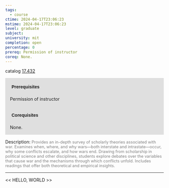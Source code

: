 ```yaml
---
tags:
  - course
ctime: 2024-04-17T23:06:23
mstime: 2024-04-17T23:06:23
level: graduate
subject: 
university: mit
completion: open
percentage: 0
prereq: Permission of instructor
coreq: None.
---
```


catalog [17.432](http://student.mit.edu/catalog/m17b.html#17.432)

<span style="display: block; padding: 15px; background-color: rgb(100, 100, 100, 0.2);"><font id="m_prereq1591_0" style="display: block; font-family: Arial, sans-serif; font-weight: bold; padding: 5px">Prerequisites</font><br><span id="prereq1591_0">Permission of instructor</span></span>
<span style="display: block; padding: 15px; background-color: rgb(100, 100, 100, 0.2);"><font id="m_coreq1591_0" style="display: block; font-family: Arial, sans-serif; font-weight: bold; padding: 5px">Corequisites</font><br><span id="coreq1591_0">None.</span></span>

<font style="">Description:</font>
<font style="color: grey; font-size: 0.8rem;">Provides an in-depth survey of scholarly theories associated with war. Examines when, where, and why wars—both interstate and intrastate—occur, why some conflicts escalate, and how wars end. Drawing from scholarship in political science and other disciplines, students explore debates over the variables that cause war and the mechanisms through which conflicts unfold. Includes readings that offer both theoretical and empirical insights.</font>



---

<< HELLO, WORLD >>
